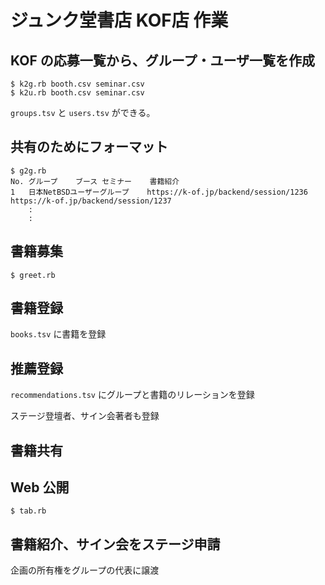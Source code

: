 # ジュンク堂書店 KOF店 作業

## KOF の応募一覧から、グループ・ユーザ一覧を作成

```
$ k2g.rb booth.csv seminar.csv
$ k2u.rb booth.csv seminar.csv
```

`groups.tsv` と `users.tsv` ができる。


## 共有のためにフォーマット

```
$ g2g.rb
No.	グループ	ブース	セミナー	書籍紹介
1	日本NetBSDユーザーグループ	https://k-of.jp/backend/session/1236	https://k-of.jp/backend/session/1237
	:
	:
```


## 書籍募集

```
$ greet.rb
```


## 書籍登録

`books.tsv` に書籍を登録


## 推薦登録

`recommendations.tsv` にグループと書籍のリレーションを登録

ステージ登壇者、サイン会著者も登録


## 書籍共有

## Web 公開

```
$ tab.rb
```

## 書籍紹介、サイン会をステージ申請

企画の所有権をグループの代表に譲渡

